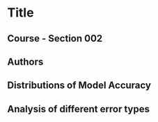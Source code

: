 # Title
## Course - Section 002
## Authors

## Distributions of Model Accuracy

## Analysis of different error types
